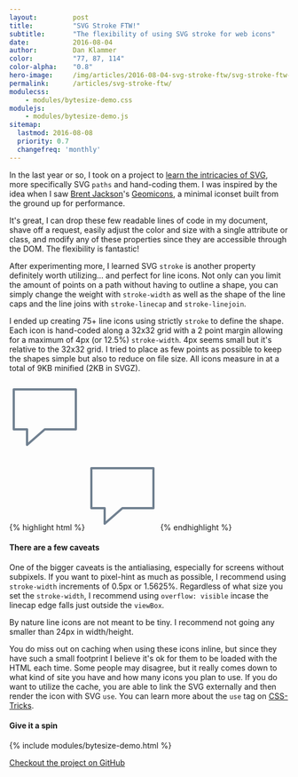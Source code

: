 ```yaml
---
layout:         post
title:          "SVG Stroke FTW!"
subtitle:       "The flexibility of using SVG stroke for web icons"
date:           2016-08-04
author:         Dan Klammer
color:          "77, 87, 114"
color-alpha:    "0.8"
hero-image:     /img/articles/2016-08-04-svg-stroke-ftw/svg-stroke-ftw-hero.png
permalink:      /articles/svg-stroke-ftw/
modulecss:
    - modules/bytesize-demo.css
modulejs:
    - modules/bytesize-demo.js
sitemap:
  lastmod: 2016-08-08
  priority: 0.7
  changefreq: 'monthly'
---
```


In the last year or so, I took on a project to [learn the intricacies of SVG], more specifically SVG `paths` and hand-coding them. I was inspired by the idea when I saw [Brent Jackson]'s [Geomicons], a minimal iconset built from the ground up for performance.

It's great, I can drop these few readable lines of code in my document, shave off a request, easily adjust the color and size with a single attribute or class, and modify any of these properties since they are accessible through the DOM. The flexibility is fantastic!

After experimenting more, I learned SVG `stroke` is another property definitely worth utilizing... and perfect for line icons. Not only can you limit the amount of points on a path without having to outline a shape, you can simply change the weight with `stroke-width` as well as the shape of the line caps and the line joins with `stroke-linecap` and `stroke-linejoin`. 

I ended up creating 75+ line icons using strictly `stroke` to define the shape. Each icon is hand-coded along a 32x32 grid with a 2 point margin allowing for a maximum of 4px (or 12.5%) `stroke-width`. 4px seems small but it's relative to the 32x32 grid. I tried to place as few points as possible to keep the shapes simple but also to reduce on file size. All icons measure in at a total of 9KB minified (2KB in SVGZ).

<div class="align-center p2">
    <svg viewBox="0 0 32 32" width="128" height="128" fill="none">
      <path stroke="SlateGray" stroke-width="1px" stroke-linejoin="round"
        d="M2 4 L30 4 30 22 16 22 8 29 8 22 2 22 Z" />
    </svg>
</div>

{% highlight html %}
<svg viewBox="0 0 32 32" width="128" height="128" fill="none">
  <path stroke="SlateGray" stroke-width="1px" stroke-linejoin="round"
    d="M2 4 L30 4 30 22 16 22 8 29 8 22 2 22 Z" />
</svg>
{% endhighlight %}


#### **There are a few caveats**

One of the bigger caveats is the antialiasing, especially for screens without subpixels. If you want to pixel-hint as much as possible, I recommend using `stroke-width` increments of 0.5px or 1.5625%. Regardless of what size you set the `stroke-width`, I recommend using `overflow: visible` incase the linecap edge falls just outside the `viewBox`.

By nature line icons are not meant to be tiny. I recommend not going any smaller than 24px in width/height.

You do miss out on caching when using these icons inline, but since they have such a small footprint I believe it's ok for them to be loaded with the HTML each time. Some people may disagree, but it really comes down to what kind of site you have and how many icons you plan to use. If you do want to utilize the cache, you are able to link the SVG externally and then render the icon with SVG `use`. You can learn more about the `use` tag on [CSS-Tricks].


#### **Give it a spin**

{% include modules/bytesize-demo.html %}

<div class="py4 align-center">
    <a href="https://github.com/danklammer/bytesize-icons" class="btn dim underline-none text-shadow-light box-shadow-light px3 py2 br6 pressable">
        Checkout the project on GitHub
    </a>
</div>

[learn the intricacies of SVG]: http://svgpocketguide.com/
[Brent Jackson]: http://jxnblk.com/
[Geomicons]: http://geomicons.com/
[SVG spec]: https://www.w3.org/TR/SVG/
[CSS-Tricks]: https://css-tricks.com/svg-use-with-external-reference-take-2/
